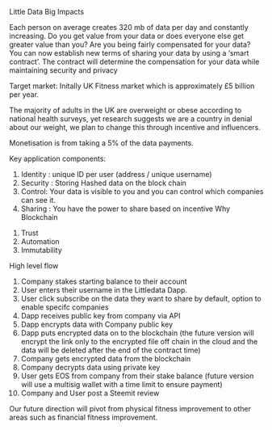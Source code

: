 Little Data Big Impacts

Each person on average creates 320 mb of data per day and constantly increasing. Do you get value from your data or does everyone else get greater value than you? Are you being fairly compensated for your data? You can now establish new terms of sharing your data by using a ‘smart contract’. The contract will determine the compensation for your data while maintaining security and privacy

Target market: Initally UK Fitness market which is approximately £5 billion per year.

The majority of adults in the UK are overweight or obese according to national health surveys, yet research suggests we are a country in denial about our weight, we plan to change this through incentive and influencers.

Monetisation is from taking a 5% of the data payments.

Key application components:
1) Identity : unique ID per user (address / unique username)
2) Security : Storing Hashed data on the block chain
3) Control: Your data is visible to you and you can control which companies can see it.
4) Sharing : You have the power to share based on incentive
Why Blockchain
1. Trust
2. Automation
3. Immutability

High level flow
1) Company stakes starting balance to their account
2) User enters their username in the Littledata Dapp.
3) User click subscribe on the data they want to share by default, option to enable specifc companies
4) Dapp receives public key from company via API
5) Dapp encrypts data with Company public key
6) Dapp puts encrypted data on to the blockchain (the future version will encrypt the link only to the encrypted file off chain in the cloud and the data will be deleted after the end of the contract time)
7) Company gets encrypted data from the blockchain
8) Company decrypts data using private key
9) User gets EOS from company from their stake balance (future version will use a multisig wallet with a time limit to ensure payment)
10) Company and User post a Steemit review


Our future direction will pivot from physical fitness improvement to other areas such as financial fitness improvement.
